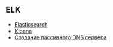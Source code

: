 ## ELK
* [Elasticsearch](./elasticsearch.md)
* [Kibana](./kibana.md)
* [Создание пассивного DNS сервера](./dns.md)
